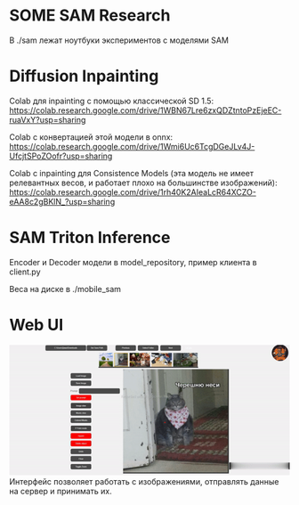 # SOME SAM Research

В ./sam лежат ноутбуки экспериментов с моделями SAM

# Diffusion Inpainting

Colab для inpainting с помощью классической SD 1.5:
https://colab.research.google.com/drive/1WBN67Lre6zxQDZtntoPzEjeEC-ruaVxY?usp=sharing

Colab с конвертацией этой модели в onnx:
https://colab.research.google.com/drive/1Wmi6Uc6TcgDGeJLv4J-UfcjtSPoZOofr?usp=sharing

Colab с inpainting для Consistence Models (эта модель не имеет релевантных весов, и работает плохо на большинстве изображений):
https://colab.research.google.com/drive/1rh40K2AIeaLcR64XCZO-eAA8c2gBKlN_?usp=sharing

# SAM Triton Inference

Encoder и Decoder модели в model_repository, пример клиента в client.py

Веса на диске в ./mobile_sam

# Web UI 
![](https://github.com/Petilia/edit-anything-research/blob/master/images/cat.gif)
Интерфейс позволяет работать с изображениями, отправлять данные на сервер и принимать их.
